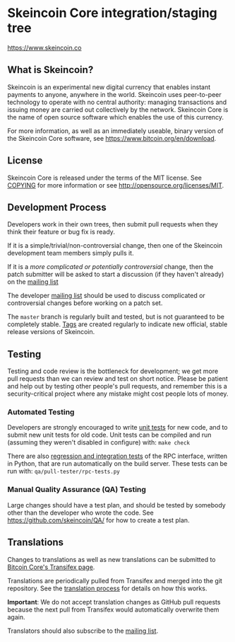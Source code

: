 Skeincoin Core integration/staging tree
=======================================

https://www.skeincoin.co

What is Skeincoin?
------------------

Skeincoin is an experimental new digital currency that enables instant payments to
anyone, anywhere in the world. Skeincoin uses peer-to-peer technology to operate
with no central authority: managing transactions and issuing money are carried
out collectively by the network. Skeincoin Core is the name of open source
software which enables the use of this currency.

For more information, as well as an immediately useable, binary version of
the Skeincoin Core software, see https://www.bitcoin.org/en/download.

License
-------

Skeincoin Core is released under the terms of the MIT license. See [COPYING](COPYING) for more
information or see http://opensource.org/licenses/MIT.

Development Process
-------------------

Developers work in their own trees, then submit pull requests when they think
their feature or bug fix is ready.

If it is a simple/trivial/non-controversial change, then one of the Skeincoin
development team members simply pulls it.

If it is a *more complicated or potentially controversial* change, then the patch
submitter will be asked to start a discussion (if they haven't already) on the
[mailing list](https://lists.linuxfoundation.org/mailman/listinfo/bitcoin-dev)

The developer [mailing list](https://lists.linuxfoundation.org/mailman/listinfo/bitcoin-dev)
should be used to discuss complicated or controversial changes before working
on a patch set.

The `master` branch is regularly built and tested, but is not guaranteed to be
completely stable. [Tags](https://github.com/skeincoin/skeincoin/tags) are created
regularly to indicate new official, stable release versions of Skeincoin.

Testing
-------

Testing and code review is the bottleneck for development; we get more pull
requests than we can review and test on short notice. Please be patient and help out by testing
other people's pull requests, and remember this is a security-critical project where any mistake might cost people
lots of money.

### Automated Testing

Developers are strongly encouraged to write [unit tests](/doc/unit-tests.md) for new code, and to
submit new unit tests for old code. Unit tests can be compiled and run
(assuming they weren't disabled in configure) with: `make check`

There are also [regression and integration tests](/qa) of the RPC interface, written
in Python, that are run automatically on the build server.
These tests can be run with: `qa/pull-tester/rpc-tests.py`

### Manual Quality Assurance (QA) Testing

Large changes should have a test plan, and should be tested by somebody other
than the developer who wrote the code.
See https://github.com/skeincoin/QA/ for how to create a test plan.

Translations
------------

Changes to translations as well as new translations can be submitted to
[Bitcoin Core's Transifex page](https://www.transifex.com/projects/p/bitcoin/).

Translations are periodically pulled from Transifex and merged into the git repository. See the
[translation process](doc/translation_process.md) for details on how this works.

**Important**: We do not accept translation changes as GitHub pull requests because the next
pull from Transifex would automatically overwrite them again.

Translators should also subscribe to the [mailing list](https://groups.google.com/forum/#!forum/bitcoin-translators).
